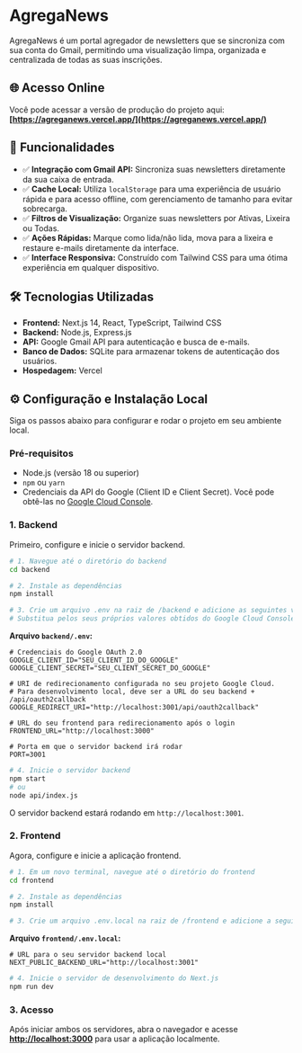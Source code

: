 # AgregaNews

AgregaNews é um portal agregador de newsletters que se sincroniza com sua conta do Gmail, permitindo uma visualização limpa, organizada e centralizada de todas as suas inscrições.

## 🌐 Acesso Online

Você pode acessar a versão de produção do projeto aqui:
**[https://agreganews.vercel.app/](https://agreganews.vercel.app/)**

## 🚀 Funcionalidades

- ✅ **Integração com Gmail API:** Sincroniza suas newsletters diretamente da sua caixa de entrada.
- ✅ **Cache Local:** Utiliza `localStorage` para uma experiência de usuário rápida e para acesso offline, com gerenciamento de tamanho para evitar sobrecarga.
- ✅ **Filtros de Visualização:** Organize suas newsletters por Ativas, Lixeira ou Todas.
- ✅ **Ações Rápidas:** Marque como lida/não lida, mova para a lixeira e restaure e-mails diretamente da interface.
- ✅ **Interface Responsiva:** Construído com Tailwind CSS para uma ótima experiência em qualquer dispositivo.

## 🛠️ Tecnologias Utilizadas

-   **Frontend:** Next.js 14, React, TypeScript, Tailwind CSS
-   **Backend:** Node.js, Express.js
-   **API:** Google Gmail API para autenticação e busca de e-mails.
-   **Banco de Dados:** SQLite para armazenar tokens de autenticação dos usuários.
-   **Hospedagem:** Vercel

## ⚙️ Configuração e Instalação Local

Siga os passos abaixo para configurar e rodar o projeto em seu ambiente local.

### Pré-requisitos

-   Node.js (versão 18 ou superior)
-   `npm` ou `yarn`
-   Credenciais da API do Google (Client ID e Client Secret). Você pode obtê-las no [Google Cloud Console](https://console.cloud.google.com/).

### 1. Backend

Primeiro, configure e inicie o servidor backend.

```bash
# 1. Navegue até o diretório do backend
cd backend

# 2. Instale as dependências
npm install

# 3. Crie um arquivo .env na raiz de /backend e adicione as seguintes variáveis:
# Substitua pelos seus próprios valores obtidos do Google Cloud Console
```

**Arquivo `backend/.env`:**

```env
# Credenciais do Google OAuth 2.0
GOOGLE_CLIENT_ID="SEU_CLIENT_ID_DO_GOOGLE"
GOOGLE_CLIENT_SECRET="SEU_CLIENT_SECRET_DO_GOOGLE"

# URI de redirecionamento configurada no seu projeto Google Cloud.
# Para desenvolvimento local, deve ser a URL do seu backend + /api/oauth2callback
GOOGLE_REDIRECT_URI="http://localhost:3001/api/oauth2callback"

# URL do seu frontend para redirecionamento após o login
FRONTEND_URL="http://localhost:3000"

# Porta em que o servidor backend irá rodar
PORT=3001
```

```bash
# 4. Inicie o servidor backend
npm start
# ou
node api/index.js
```

O servidor backend estará rodando em `http://localhost:3001`.

### 2. Frontend

Agora, configure e inicie a aplicação frontend.

```bash
# 1. Em um novo terminal, navegue até o diretório do frontend
cd frontend

# 2. Instale as dependências
npm install

# 3. Crie um arquivo .env.local na raiz de /frontend e adicione a seguinte variável:
```

**Arquivo `frontend/.env.local`:**

```env
# URL para o seu servidor backend local
NEXT_PUBLIC_BACKEND_URL="http://localhost:3001"
```

```bash
# 4. Inicie o servidor de desenvolvimento do Next.js
npm run dev
```

### 3. Acesso

Após iniciar ambos os servidores, abra o navegador e acesse **[http://localhost:3000](http://localhost:3000)** para usar a aplicação localmente.